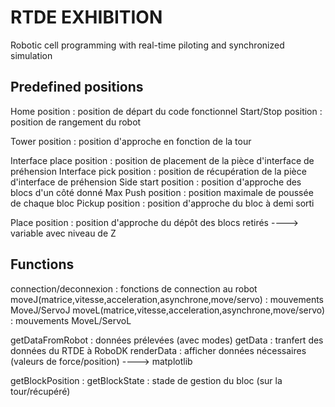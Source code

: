 # RTDE EXHIBITION

Robotic cell programming with real-time piloting and synchronized simulation


## Predefined positions

Home position : position de départ du code fonctionnel
Start/Stop position : position de rangement du robot

Tower position : position d'approche en fonction de la tour

Interface place position : position de placement de la pièce d'interface de préhension
Interface pick position : position de récupération de la pièce d'interface de préhension
Side start position : position d'approche des blocs d'un côté donné
Max Push position : position maximale de poussée de chaque bloc
Pickup position : position d'approche du bloc à demi sorti

Place position : position d'approche du dépôt des blocs retirés ----> variable avec niveau de Z


## Functions

connection/deconnexion : fonctions de connection au robot
moveJ(matrice,vitesse,acceleration,asynchrone,move/servo) : mouvements MoveJ/ServoJ
moveL(matrice,vitesse,acceleration,asynchrone,move/servo) : mouvements MoveL/ServoL

getDataFromRobot : données prélevées (avec modes)
getData : tranfert des données du RTDE à RoboDK
renderData : afficher données nécessaires (valeurs de force/position) ----> matplotlib

getBlockPosition : 
getBlockState : stade de gestion du bloc (sur la tour/récupéré)
